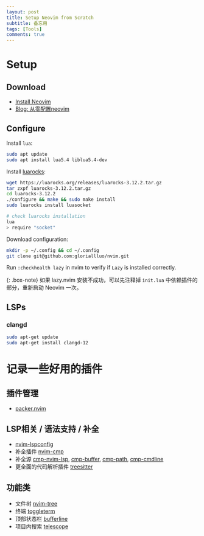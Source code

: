 ```yaml
---
layout: post
title: Setup Neovim from Scratch
subtitle: 备忘用
tags: [Tools]
comments: true
---
```


# Setup

## Download

- [Install Neovim](https://github.com/neovim/neovim/blob/master/INSTALL.md)
- [Blog: 从零配置neovim](https://martinlwx.github.io/zh-cn/config-neovim-from-scratch/)


## Configure


Install `lua`:

```bash
sudo apt update
sudo apt install lua5.4 liblua5.4-dev
```

Install [luarocks](https://luarocks.org/):

```bash
wget https://luarocks.org/releases/luarocks-3.12.2.tar.gz
tar zxpf luarocks-3.12.2.tar.gz
cd luarocks-3.12.2
./configure && make && sudo make install
sudo luarocks install luasocket

# check luarocks installation
lua
> require "socket"
```

Download configuration:

```bash
mkdir -p ~/.config && cd ~/.config
git clone git@github.com:gloriallluo/nvim.git
```

Run `:checkhealth lazy` in nvim to verify if `Lazy` is installed correctly.

{: .box-note}
如果 lazy.nvim 安装不成功，可以先注释掉 `init.lua` 中依赖插件的部分，重新启动 Neovim 一次。

## LSPs

### clangd

```bash
sudo apt-get update
sudo apt-get install clangd-12
```

# 记录一些好用的插件

## 插件管理

- [packer.nvim](https://github.com/wbthomason/packer.nvim)

## LSP相关 / 语法支持 / 补全

- [nvim-lspconfig](https://github.com/neovim/nvim-lspconfig)
- 补全插件 [nvim-cmp](https://github.com/hrsh7th/nvim-cmp)
- 补全源 [cmp-nvim-lsp](https://github.com/hrsh7th/cmp-nvim-lsp), [cmp-buffer](https://github.com/hrsh7th/cmp-buffer), [cmp-path](https://github.com/hrsh7th/cmp-path), [cmp-cmdline](https://github.com/hrsh7th/cmp-cmdline)
- 更全面的代码解析插件 [treesitter](https://github.com/nvim-treesitter/nvim-treesitter)

## 功能类

- 文件树 [nvim-tree](https://github.com/nvim-tree/nvim-tree.lua)
- 终端 [toggleterm](https://github.com/akinsho/toggleterm.nvim)
- 顶部状态栏 [bufferline](https://github.com/akinsho/bufferline.nvim)
- 项目内搜索 [telescope](https://github.com/nvim-telescope/telescope.nvim)


